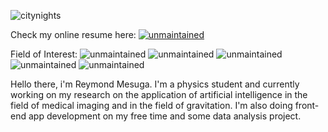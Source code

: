 ![citynights](https://user-images.githubusercontent.com/74803864/115126848-b57b4480-a004-11eb-951f-ea233d505a20.jpg)

Check my online resume here: <a href="https://rey-commits.github.io/Reymond-Portfolio/" target="_blank" rel="noopener noreferrer"> ![unmaintained](http://img.shields.io/badge/Rey-Commits-blue.png)</a><br>

Field of Interest: ![unmaintained](http://img.shields.io/badge/Web-Developmet-orange.png) ![unmaintained](http://img.shields.io/badge/Software-Development-gold.png) ![unmaintained](http://img.shields.io/badge/Data-Science-red.png) ![unmaintained](http://img.shields.io/badge/Machine-Learning-pink.png) ![unmaintained](http://img.shields.io/badge/Rey-Commits-blue.png)

<p>Hello there, i'm Reymond Mesuga. I'm a physics student and currently working on my research on the application of artificial intelligence in the field of medical imaging and in the field of gravitation. I'm also doing front-end app development on my free time and some data analysis project.</p>

